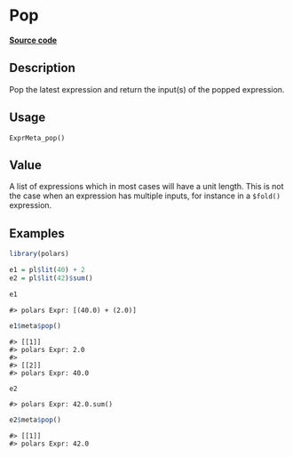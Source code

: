

# Pop

[**Source code**](https://github.com/pola-rs/r-polars/tree/d562252dbb77de7e06ca3e6150d74a2c709763bc/R/expr__meta.R#L68)

## Description

Pop the latest expression and return the input(s) of the popped
expression.

## Usage

<pre><code class='language-R'>ExprMeta_pop()
</code></pre>

## Value

A list of expressions which in most cases will have a unit length. This
is not the case when an expression has multiple inputs, for instance in
a <code>$fold()</code> expression.

## Examples

``` r
library(polars)

e1 = pl$lit(40) + 2
e2 = pl$lit(42)$sum()

e1
```

    #> polars Expr: [(40.0) + (2.0)]

``` r
e1$meta$pop()
```

    #> [[1]]
    #> polars Expr: 2.0
    #> 
    #> [[2]]
    #> polars Expr: 40.0

``` r
e2
```

    #> polars Expr: 42.0.sum()

``` r
e2$meta$pop()
```

    #> [[1]]
    #> polars Expr: 42.0
